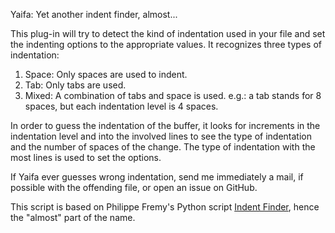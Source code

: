 Yaifa: Yet another indent finder, almost...

This plug-in will try to detect the kind of indentation used in your file and
set the indenting options to the appropriate values. It recognizes three types
of indentation:

1. Space: Only spaces are used to indent.
2. Tab: Only tabs are used.
3. Mixed: A combination of tabs and space is used. e.g.: a tab stands for 8
    spaces, but each indentation level is 4 spaces.

In order to guess the indentation of the buffer, it looks for increments in
the indentation level and into the involved lines to see the type of
indentation and the number of spaces of the change.  The type of indentation
with the most lines is used to set the options.

If Yaifa ever guesses wrong indentation, send me immediately a mail, if
possible with the offending file, or open an issue on GitHub.

This script is based on Philippe Fremy's Python script
[Indent Finder](http://www.freehackers.org/Indent_Finder), hence the "almost"
part of the name.
